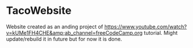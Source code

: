 # TacoWebsite
Website created as an anding project of https://www.youtube.com/watch?v=kUMe1FH4CHE&amp;ab_channel=freeCodeCamp.org tutorial.
Might update/rebuild it in future but for now it is done.
